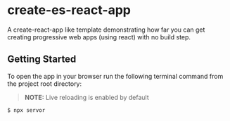 # create-es-react-app

A create-react-app like template demonstrating how far you can get creating progressive web apps (using react) with no build step.

## Getting Started

To open the app in your browser run the following terminal command from the project root directory:

> **NOTE:** Live reloading is enabled by default

```
$ npx servor
```
